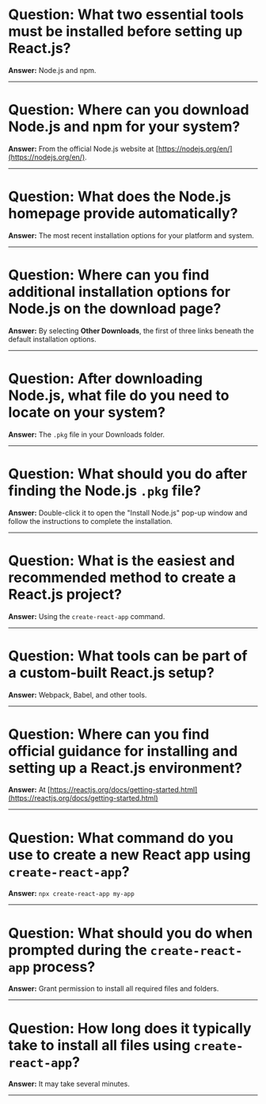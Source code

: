 # Question: What two essential tools must be installed before setting up React.js?

**Answer:** Node.js and npm.

---

# Question: Where can you download Node.js and npm for your system?

**Answer:** From the official Node.js website at [https://nodejs.org/en/](https://nodejs.org/en/).

---

# Question: What does the Node.js homepage provide automatically?

**Answer:** The most recent installation options for your platform and system.

---

# Question: Where can you find additional installation options for Node.js on the download page?

**Answer:** By selecting **Other Downloads**, the first of three links beneath the default installation options.

---

# Question: After downloading Node.js, what file do you need to locate on your system?

**Answer:** The `.pkg` file in your Downloads folder.

---

# Question: What should you do after finding the Node.js `.pkg` file?

**Answer:** Double-click it to open the "Install Node.js" pop-up window and follow the instructions to complete the installation.

---

# Question: What is the easiest and recommended method to create a React.js project?

**Answer:** Using the `create-react-app` command.

---

# Question: What tools can be part of a custom-built React.js setup?

**Answer:** Webpack, Babel, and other tools.

---

# Question: Where can you find official guidance for installing and setting up a React.js environment?

**Answer:** At [https://reactjs.org/docs/getting-started.html](https://reactjs.org/docs/getting-started.html)

---

# Question: What command do you use to create a new React app using `create-react-app`?

**Answer:** `npx create-react-app my-app`

---

# Question: What should you do when prompted during the `create-react-app` process?

**Answer:** Grant permission to install all required files and folders.

---

# Question: How long does it typically take to install all files using `create-react-app`?

**Answer:** It may take several minutes.

---

